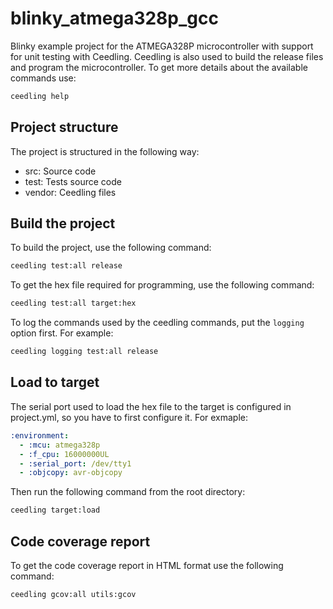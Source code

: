 # blinky_atmega328p_gcc

Blinky example project for the ATMEGA328P microcontroller with support for 
unit testing with Ceedling. Ceedling is also used to build the release files
and program the microcontroller. To get more details about the available 
commands use:

```bash
ceedling help
```

## Project structure

The project is structured in the following way:

* src: Source code
* test: Tests source code
* vendor: Ceedling files

## Build the project

To build the project, use the following command:

```bash
ceedling test:all release
```

To get the hex file required for programming, use the following command:

```bash
ceedling test:all target:hex
```

To log the commands used by the ceedling commands, put the `logging` option
first. For example:

```bash
ceedling logging test:all release
```

## Load to target

The serial port used to load the hex file to the target is configured in 
project.yml, so you have to first configure it. For exmaple:

```yml
:environment:
  - :mcu: atmega328p
  - :f_cpu: 16000000UL
  - :serial_port: /dev/tty1
  - :objcopy: avr-objcopy
```

Then run the following command from the root directory:

```bash
ceedling target:load
```

## Code coverage report

To get the code coverage report in HTML format use the following command:

```bash
ceedling gcov:all utils:gcov
```